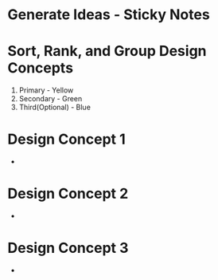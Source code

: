 # Generate Ideas - Sticky Notes

# Sort, Rank, and Group Design Concepts
1. Primary - Yellow
2. Secondary - Green
3. Third(Optional) - Blue

# Design Concept 1

* 
# Design Concept 2

* 
# Design Concept 3

* 

